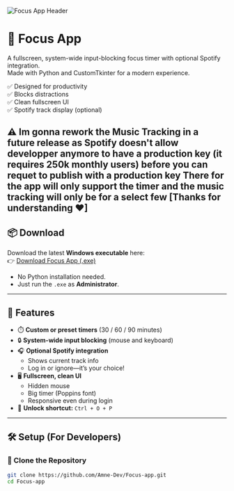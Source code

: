 ![Focus App Header](https://github.com/user-attachments/assets/c380500e-3ff3-4d86-9429-e98cdbcc4f8d)

# 🎯 Focus App 

A fullscreen, system-wide input-blocking focus timer with optional Spotify integration.  
Made with Python and CustomTkinter for a modern experience.  

✅ Designed for productivity  
✅ Blocks distractions  
✅ Clean fullscreen UI  
✅ Spotify track display (optional)

⚠ Im gonna rework the Music Tracking in a future release as Spotify doesn't allow developper anymore to have a production key (it requires 250k monthly users) before you can requet to publish with a production key There for the app will only support the timer and the music tracking will only be for a select few [Thanks for understanding ♥]
---

## 📦 Download

Download the latest **Windows executable** here:  
👉 [Download Focus App (.exe)](https://github.com/Amne-Dev/Focus-app/releases/latest/download/Focus.App.exe)

- No Python installation needed.
- Just run the `.exe` as **Administrator**.

---

## 🔧 Features

- ⏱️ **Custom or preset timers** (30 / 60 / 90 minutes)
- 🔒 **System-wide input blocking** (mouse and keyboard)
- 🎧 **Optional Spotify integration**
  - Shows current track info
  - Log in or ignore—it’s your choice!
- 🖥️ **Fullscreen, clean UI**
  - Hidden mouse
  - Big timer (Poppins font)
  - Responsive even during login
- 🔐 **Unlock shortcut:** `Ctrl + O + P`

---

## 🛠️ Setup (For Developers)

### 🔁 Clone the Repository

```bash
git clone https://github.com/Amne-Dev/Focus-app.git
cd Focus-app
